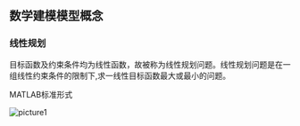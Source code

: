## 数学建模模型概念

### 线性规划

目标函数及约束条件均为线性函数，故被称为线性规划问题。线性规划问题是在一组线性约束条件的限制下,求一线性目标函数最大或最小的问题。

MATLAB标准形式

![picture1](D:\GITHUB\Mathmodel\picture1.png)
